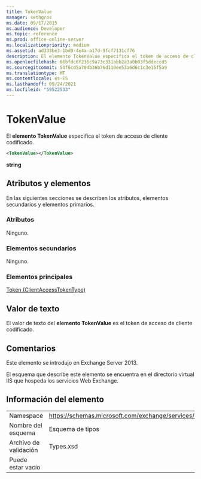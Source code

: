 ```yaml
---
title: TokenValue
manager: sethgros
ms.date: 09/17/2015
ms.audience: Developer
ms.topic: reference
ms.prod: office-online-server
ms.localizationpriority: medium
ms.assetid: ad333be3-1bd9-4e4a-a17d-9fcf7131cf76
description: El elemento TokenValue especifica el token de acceso de cliente codificado.
ms.openlocfilehash: 66bfdc6f236c9a73c331abb2a3a0b03f5ddeccd5
ms.sourcegitcommit: 54f6cd5a704b36b76d110ee53a6d6c1c3e15f5a9
ms.translationtype: MT
ms.contentlocale: es-ES
ms.lasthandoff: 09/24/2021
ms.locfileid: "59522533"
---
```

# <a name="tokenvalue"></a>TokenValue

El **elemento TokenValue** especifica el token de acceso de cliente codificado. 
  
```XML
<TokenValue></TokenValue>
```

 **string**
## <a name="attributes-and-elements"></a>Atributos y elementos

En las siguientes secciones se describen los atributos, elementos secundarios y elementos primarios.
  
### <a name="attributes"></a>Atributos

Ninguno.
  
### <a name="child-elements"></a>Elementos secundarios

Ninguno.
  
### <a name="parent-elements"></a>Elementos principales

[Token (ClientAccessTokenType)](token-clientaccesstokentype.md)
  
## <a name="text-value"></a>Valor de texto

El valor de texto del **elemento TokenValue** es el token de acceso de cliente codificado. 
  
## <a name="remarks"></a>Comentarios

Este elemento se introdujo en Exchange Server 2013.
  
El esquema que describe este elemento se encuentra en el directorio virtual IIS que hospeda los servicios Web Exchange.
  
## <a name="element-information"></a>Información del elemento

|||
|:-----|:-----|
|Namespace  <br/> |https://schemas.microsoft.com/exchange/services/2006/types  <br/> |
|Nombre del esquema  <br/> |Esquema de tipos  <br/> |
|Archivo de validación  <br/> |Types.xsd  <br/> |
|Puede estar vacío  <br/> ||
   

